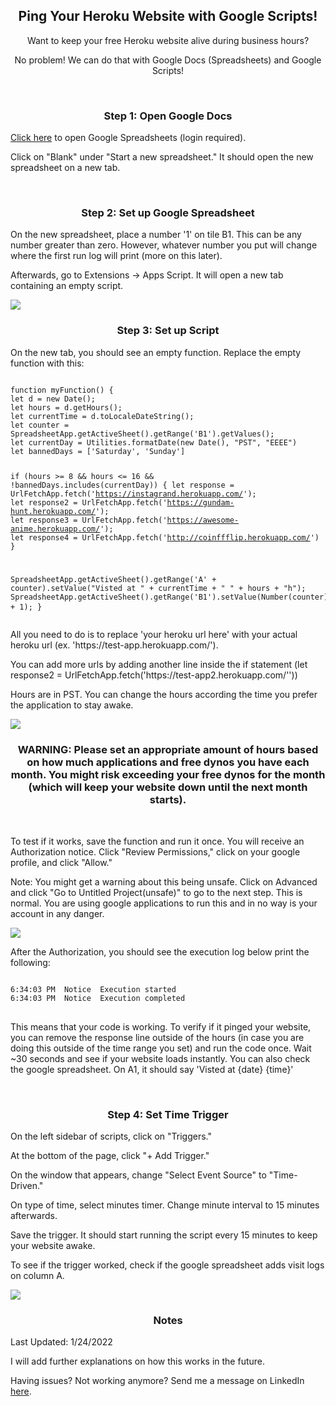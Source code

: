 <div align="center">
<h2>Ping Your Heroku Website with Google Scripts!</h2>
<p>Want to keep your free Heroku website alive during business hours?</p>
<p>No problem! We can do that with Google Docs (Spreadsheets) and Google Scripts!<p>
</div>
<br>

<h3 align="center">Step 1: Open Google Docs</h3>
<p><a href="https://docs.google.com/spreadsheets/" target="_blank">Click here</a> to open Google Spreadsheets (login required).</p>
<p>Click on "Blank" under "Start a new spreadsheet." It should open the new spreadsheet on a new tab.<p>
<br>

<h3 align="center">Step 2: Set up Google Spreadsheet</h3>
<p>On the new spreadsheet, place a number '1' on tile B1. This can be any number greater than zero. However, whatever number you put will change where the first run log will print (more on this later).</p>
<p>Afterwards, go to Extensions -> Apps Script. It will open a new tab containing an empty script.</p>
<img src="https://i.imgur.com/aH2mLbj.png">
<br>

<h3 align="center">Step 3: Set up Script</h3>
<p>On the new tab, you should see an empty function. Replace the empty function with this:</p>
</div>
<pre>
<code>
function myFunction() {
let d = new Date();
let hours = d.getHours();
let currentTime = d.toLocaleDateString();
let counter = SpreadsheetApp.getActiveSheet().getRange('B1').getValues();
let currentDay = Utilities.formatDate(new Date(), "PST", "EEEE")
let bannedDays = ['Saturday', 'Sunday']


if (hours >= 8 && hours <= 16 && !bannedDays.includes(currentDay)) {
let response = UrlFetchApp.fetch('https://instagrand.herokuapp.com/');
let response2 = UrlFetchApp.fetch('https://gundam-hunt.herokuapp.com/');
let response3 = UrlFetchApp.fetch('https://awesome-anime.herokuapp.com/');
let response4 = UrlFetchApp.fetch('http://coinffflip.herokuapp.com/')
}


SpreadsheetApp.getActiveSheet().getRange('A' + counter).setValue("Visted at " + currentTime + " " + hours + "h");
SpreadsheetApp.getActiveSheet().getRange('B1').setValue(Number(counter) + 1);
}
</code>
</pre>

<p>All you need to do is to replace 'your heroku url here' with your actual heroku url (ex. 'https://test-app.herokuapp.com/').</p>
<p>You can add more urls by adding another line inside the if statement (let response2 = UrlFetchApp.fetch('https://test-app2.herokuapp.com/''))
<p>Hours are in PST. You can change the hours according the time you prefer the application to stay awake.</p>
<img src="https://i.imgur.com/6yikA8n.png">
<br>

<h3 align="center">WARNING: Please set an appropriate amount of hours based on how much applications and free dynos you have each month. You might risk exceeding your free dynos for the month (which will keep your website down until the next month starts).</h3>
<br>

<p>To test if it works, save the function and run it once. You will receive an Authorization notice. Click "Review Permissions," click on your google profile, and click "Allow."<p>
<p>Note: You might get a warning about this being unsafe. Click on Advanced and click "Go to Untitled Project(unsafe)" to go to the next step. This is normal. You are using google applications to run this and in no way is your account in any danger.</p>

<img src="https://i.imgur.com/yoXlrpn.png">

<p>After the Authorization, you should see the execution log below print the following:</p>
<pre>
<code>
6:34:03 PM	Notice	Execution started
6:34:03 PM	Notice	Execution completed
</code>
</pre>

<p>This means that your code is working. To verify if it pinged your website, you can remove the response line outside of the hours (in case you are doing this outside of the time range you set) and run the code once. Wait ~30 seconds and see if your website loads instantly. You can also check the google spreadsheet. On A1, it should say 'Visted at {date} {time}'</p>
<br>

<h3 align="center">Step 4: Set Time Trigger</h3>
<p>On the left sidebar of scripts, click on "Triggers."</p>
<p>At the bottom of the page, click "+ Add Trigger."</p>
<p>On the window that appears, change "Select Event Source" to "Time-Driven."</p>
<p>On type of time, select minutes timer. Change minute interval to 15 minutes afterwards.</p>
<p>Save the trigger. It should start running the script every 15 minutes to keep your website awake.</p>
<p>To see if the trigger worked, check if the google spreadsheet adds visit logs on column A.</p>
<img src="https://i.imgur.com/kVQaamb.png">
<br>

<h3 align="center">Notes</h3>
<p>Last Updated: 1/24/2022</p>
<p>I will add further explanations on how this works in the future.</p>
<p>Having issues? Not working anymore? Send me a message on LinkedIn <a href="https://www.linkedin.com/in/john-elijah-revan-fajardo-33a189a3/" target="_blank">here</a>.</p>
